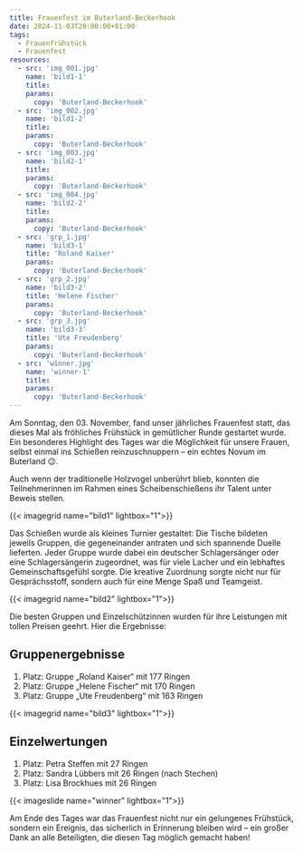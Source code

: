 ```yaml
---
title: Frauenfest im Buterland-Beckerhook
date: 2024-11-03T20:00:00+01:00
tags:
  - Frauenfrühstück
  - Frauenfest
resources:
  - src: 'img_001.jpg'
    name: 'bild1-1'
    title:
    params:
      copy: 'Buterland-Beckerhook'
  - src: 'img_002.jpg'
    name: 'bild1-2'
    title:
    params:
      copy: 'Buterland-Beckerhook'
  - src: 'img_003.jpg'
    name: 'bild2-1'
    title:
    params:
      copy: 'Buterland-Beckerhook'
  - src: 'img_004.jpg'
    name: 'bild2-2'
    title:
    params:
      copy: 'Buterland-Beckerhook'
  - src: 'grp_1.jpg'
    name: 'bild3-1'
    title: 'Roland Kaiser'
    params:
      copy: 'Buterland-Beckerhook'
  - src: 'grp_2.jpg'
    name: 'bild3-2'
    title: 'Helene Fischer'
    params:
      copy: 'Buterland-Beckerhook'  
  - src: 'grp_3.jpg'
    name: 'bild3-3'
    title: 'Ute Freudenberg'
    params:
      copy: 'Buterland-Beckerhook'
  - src: 'winner.jpg'
    name: 'winner-1'
    title:
    params:
      copy: 'Buterland-Beckerhook'
---
```


Am Sonntag, den 03. November, fand unser jährliches Frauenfest statt, 
das dieses Mal als fröhliches Frühstück in gemütlicher Runde gestartet wurde. 
Ein besonderes Highlight des Tages war die Möglichkeit für unsere Frauen, 
selbst einmal ins Schießen reinzuschnuppern – ein echtes Novum im Buterland 😉.  
<!--more-->
Auch wenn der traditionelle Holzvogel unberührt blieb, konnten die Teilnehmerinnen 
im Rahmen eines Scheibenschießens ihr Talent unter Beweis stellen.

{{< imagegrid name="bild1" lightbox="1">}}

Das Schießen wurde als kleines Turnier gestaltet: Die Tische bildeten jeweils
Gruppen, die gegeneinander antraten und sich spannende Duelle lieferten. Jeder
Gruppe wurde dabei ein deutscher Schlagersänger oder eine Schlagersängerin
zugeordnet, was für viele Lacher und ein lebhaftes Gemeinschaftsgefühl sorgte.
Die kreative Zuordnung sorgte nicht nur für Gesprächsstoff, sondern auch für
eine Menge Spaß und Teamgeist.

{{< imagegrid name="bild2" lightbox="1">}}

Die besten Gruppen und Einzelschützinnen wurden für ihre Leistungen mit tollen Preisen geehrt. Hier die Ergebnisse:

## Gruppenergebnisse
1. Platz: Gruppe „Roland Kaiser“ mit 177 Ringen
2. Platz: Gruppe „Helene Fischer“ mit 170 Ringen
3. Platz: Gruppe „Ute Freudenberg“ mit 163 Ringen

{{< imagegrid name="bild3" lightbox="1">}}

## Einzelwertungen
1. Platz: Petra Steffen mit 27 Ringen
2. Platz: Sandra Lübbers mit 26 Ringen (nach Stechen)
3. Platz: Lisa Brockhues mit 26 Ringen

{{< imageslide name="winner" lightbox="1">}}

Am Ende des Tages war das Frauenfest nicht nur ein gelungenes Frühstück,
sondern ein Ereignis, das sicherlich in Erinnerung bleiben wird – ein großer
Dank an alle Beteiligten, die diesen Tag möglich gemacht haben!

